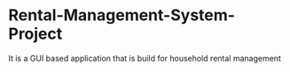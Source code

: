 # Rental-Management-System-Project
It is a GUI based application that is build for household rental management
